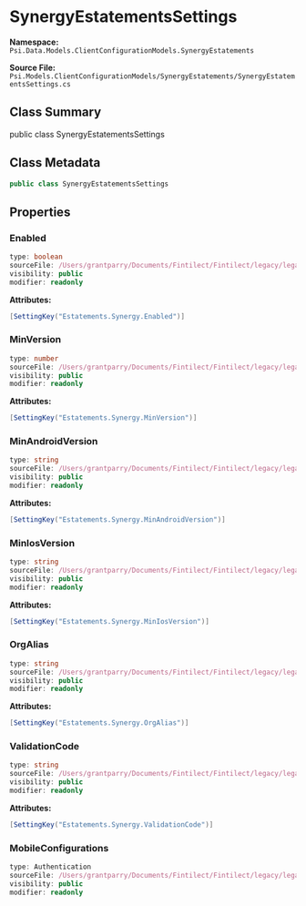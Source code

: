 # SynergyEstatementsSettings

**Namespace:** `Psi.Data.Models.ClientConfigurationModels.SynergyEstatements`

**Source File:** `Psi.Models.ClientConfigurationModels/SynergyEstatements/SynergyEstatementsSettings.cs`

## Class Summary

public class SynergyEstatementsSettings

## Class Metadata

```typescript
public class SynergyEstatementsSettings
```

## Properties

### Enabled

```typescript
type: boolean
sourceFile: /Users/grantparry/Documents/Fintilect/Fintilect/legacy/legacy-apis/Psi.Models.ClientConfigurationModels/SynergyEstatements/SynergyEstatementsSettings.cs
visibility: public
modifier: readonly
```

**Attributes:**
```csharp
[SettingKey("Estatements.Synergy.Enabled")]
```

### MinVersion

```typescript
type: number
sourceFile: /Users/grantparry/Documents/Fintilect/Fintilect/legacy/legacy-apis/Psi.Models.ClientConfigurationModels/SynergyEstatements/SynergyEstatementsSettings.cs
visibility: public
modifier: readonly
```

**Attributes:**
```csharp
[SettingKey("Estatements.Synergy.MinVersion")]
```

### MinAndroidVersion

```typescript
type: string
sourceFile: /Users/grantparry/Documents/Fintilect/Fintilect/legacy/legacy-apis/Psi.Models.ClientConfigurationModels/SynergyEstatements/SynergyEstatementsSettings.cs
visibility: public
modifier: readonly
```

**Attributes:**
```csharp
[SettingKey("Estatements.Synergy.MinAndroidVersion")]
```

### MinIosVersion

```typescript
type: string
sourceFile: /Users/grantparry/Documents/Fintilect/Fintilect/legacy/legacy-apis/Psi.Models.ClientConfigurationModels/SynergyEstatements/SynergyEstatementsSettings.cs
visibility: public
modifier: readonly
```

**Attributes:**
```csharp
[SettingKey("Estatements.Synergy.MinIosVersion")]
```

### OrgAlias

```typescript
type: string
sourceFile: /Users/grantparry/Documents/Fintilect/Fintilect/legacy/legacy-apis/Psi.Models.ClientConfigurationModels/SynergyEstatements/SynergyEstatementsSettings.cs
visibility: public
modifier: readonly
```

**Attributes:**
```csharp
[SettingKey("Estatements.Synergy.OrgAlias")]
```

### ValidationCode

```typescript
type: string
sourceFile: /Users/grantparry/Documents/Fintilect/Fintilect/legacy/legacy-apis/Psi.Models.ClientConfigurationModels/SynergyEstatements/SynergyEstatementsSettings.cs
visibility: public
modifier: readonly
```

**Attributes:**
```csharp
[SettingKey("Estatements.Synergy.ValidationCode")]
```

### MobileConfigurations

```typescript
type: Authentication
sourceFile: /Users/grantparry/Documents/Fintilect/Fintilect/legacy/legacy-apis/Psi.Models.ClientConfigurationModels/SynergyEstatements/SynergyEstatementsSettings.cs
visibility: public
modifier: readonly
```
